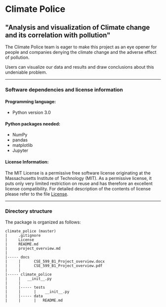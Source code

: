 # Climate Police
## "Analysis and visualization of Climate change and its correlation with pollution"  

The Climate Police team is eager to make this project as an eye opener for people and companies denying the climate change and the adverse effect of pollution. 

Users can visualize our data and results and draw conclusions about this undeniable problem. 



----
### Software dependencies and license information 

#### Programming language:

- Python version 3.0 

#### Python packages needed:

- NumPy 
- pandas 
- matplotlib 
- Jupyter

#### License Information: 

The MIT License is a permissive free software license originating at the Massachusetts Institute of Technology (MIT). As a permissive license, it puts only very limited restriction on reuse and has therefore an excellent license compatibility. For detailed description of the contents of license please refer to the file [License](https://github.com/abhisheksugam/Climate_Police/blob/master/License). 


----
### Directory structure

The package is organized as follows:
```
climate_police (master)
|     .gitignore
|     License
|     README.md
|     project_overview.md
|
|----- docs
|     |      CSE_599_B1_Project_overview.docx
|     |      CSE_599_B1_Project_overview.pdf
|     |
|----- climate_police
|     |   __init__.py
|     |
|     |----- tests
|     |      |    __init__.py
|     |----- data
|     |      |   README.md  

